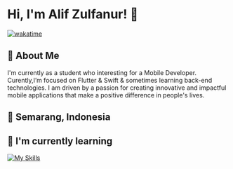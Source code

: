 
# Hi, I'm Alif Zulfanur! 👋

[![wakatime](https://wakatime.com/badge/user/691801f6-138b-46a8-ac68-8ccc8d96f496.svg)](https://wakatime.com/@691801f6-138b-46a8-ac68-8ccc8d96f496)


## 🚀 About Me
I'm currently as a student who interesting for a Mobile Developer. Curently,I’m focused on Flutter & Swift & sometimes learning back-end technologies. I am driven by a passion for creating innovative and impactful mobile applications that make a positive difference in people's lives.

## 📍 Semarang, Indonesia

## 📖 I'm currently learning
[![My Skills](https://skillicons.dev/icons?i=dart,git,flutter,swift)](https://skillicons.dev)



